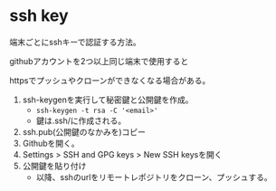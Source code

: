# ssh key

端末ごとにsshキーで認証する方法。

githubアカウントを2つ以上同じ端末で使用すると

httpsでプッシュやクローンができなくなる場合がある。

1. ssh-keygenを実行して秘密鍵と公開鍵を作成。
    - `ssh-keygen -t rsa -C '<email>'`
    - 鍵は.ssh/に作成される。
2. ssh.pub(公開鍵のなかみを)コピー
3. Githubを開く。
4. Settings > SSH and GPG keys > New SSH keysを開く
5. 公開鍵を貼り付け
    - 以降、sshのurlをリモートレポジトリをクローン、プッシュする。
